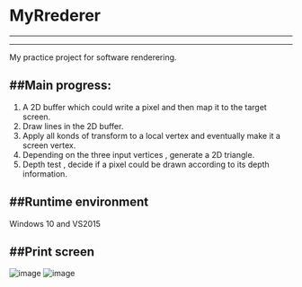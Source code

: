 # MyRrederer
-------------------------------------------------------------------------------
-------------------------------------------------------------------------------
My practice project for software renderering.

##Main progress:
---------------------------------------------------------------------------------
1. A 2D buffer which could write a pixel and then map it to the target screen. 
2. Draw lines in the 2D buffer.
3. Apply all konds of transform to a local vertex and eventually make it a screen vertex.
4. Depending on the three input vertices , generate a 2D triangle.
5. Depth test , decide if a pixel could be drawn according to its depth information.

##Runtime environment
---------------------------------------------------------------------------------------
Windows 10 and VS2015

##Print screen
---------------------------------------------------------------------------------------
![image](https://github.com/xu456as/MyRenderer/img/pic1.PNG) 
![image](https://github.com/xu456as/MyRenderer/img/pic2.PNG)

 


